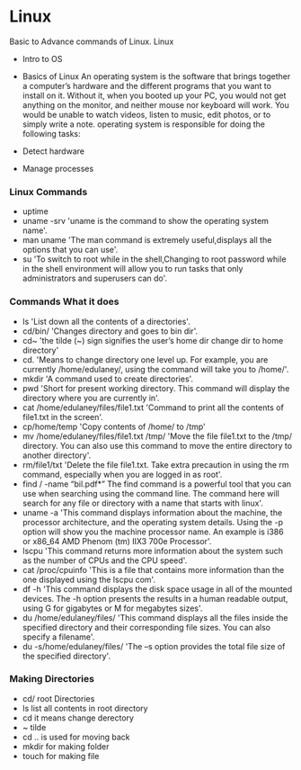 # Linux
Basic to Advance commands of Linux.
Linux
- Intro to OS
- Basics of Linux
An operating system is the software that brings together a computer’s hardware and the different programs that you want to install on it. Without it, when you booted up your PC, you would not get anything on the monitor, and neither mouse nor keyboard will work. You would be unable to watch videos, listen to music, edit photos, or to simply write a note. operating system is responsible for doing the following tasks:

- Detect hardware
- Manage processes
### Linux Commands
- uptime 
- uname -srv 'uname is the command to show the operating system name'.
- man uname 'The man command is extremely useful,displays all the options that you can use'.
- su 'To switch to root while in the shell,Changing to root password while in the shell environment will allow you to run tasks that only administrators and superusers can do'.
### Commands  What it does
- ls 'List down all the contents of a directories'.
- cd/bin/ 'Changes directory and goes to bin dir'.
- cd~ 'the tilde (~) sign signifies the user’s home dir change dir to home directory'
- cd. 'Means to change directory one level up. For example, you are currently /home/edulaney/, using the command will take you to /home/'.
- mkdir 'A command used to create directories'.
- pwd 'Short for present working directory. This command will display the directory where you are currently in'.
- cat /home/edulaney/files/file1.txt 'Command to print all the contents of file1.txt in the screen'.
- cp/home/temp 'Copy contents of /home/ to /tmp'
- mv /home/edulaney/files/file1.txt /tmp/ 'Move the file file1.txt to the /tmp/ directory. You can also use this command to move the entire directory to another directory'.
- rm/file1/txt 'Delete the file file1.txt. Take extra precaution in using the rm command, especially when you are logged in as root'.
- find / -name “bil.pdf*” The find command is a powerful tool that you can use when searching using the command line. The command here will search for any file or directory with a name that starts with linux'.
- uname -a 'This command displays information about the machine, the processor architecture, and the operating system details. Using the -p option will show you the machine processor name. An example is i386 or x86_64 AMD Phenom (tm) IIX3 700e Processor'.
- lscpu 'This command returns more information about the system such as the number of CPUs and the CPU speed'.
- cat /proc/cpuinfo 'This is a file that contains more information than the one displayed using the lscpu com'.
- df -h 'This command displays the disk space usage in all of the mounted devices. The -h option presents the results in a human readable output, using G for gigabytes or M for megabytes sizes'.
- du /home/edulaney/files/ 'This command displays all the files inside the specified directory and their corresponding file sizes. You can also specify a filename'.
- du -s/home/edulaney/files/ 'The –s option provides the total file size of the specified directory'.

### Making Directories
- cd/ root Directories
- ls list all contents in root directory
- cd it means change derectory
- ~ tilde
- cd .. is used for moving back
- mkdir for making folder
- touch for making file 

